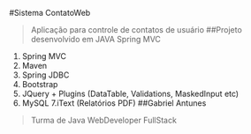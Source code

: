 #Sistema ContatoWeb
>Aplicação para controle de contatos de usuário
##Projeto desenvolvido em JAVA Spring MVC
1. Spring MVC
2. Maven
3. Spring JDBC
4. Bootstrap
5. JQuery + Plugins (DataTable, Validations, MaskedInput etc)
6. MySQL
7.iText (Relatórios PDF)
##Gabriel Antunes
>Turma de Java WebDeveloper FullStack